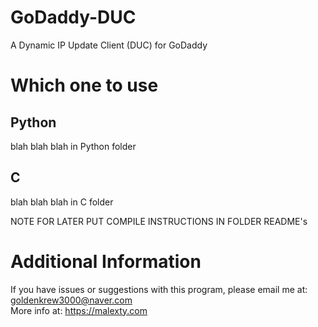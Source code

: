 # GoDaddy-DUC
A Dynamic IP Update Client (DUC) for GoDaddy

# Which one to use
## Python
blah blah blah in Python folder
## C
blah blah blah in C folder

NOTE FOR LATER PUT COMPILE INSTRUCTIONS IN FOLDER README's

# Additional Information
If you have issues or suggestions with this program, please email me at: goldenkrew3000@naver.com  
More info at: https://malexty.com  
